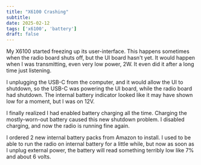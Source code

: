 ```yaml
---
title: "X6100 Crashing"
subtitle:
date: 2025-02-12
tags: ['x6100', 'battery']
draft: false
---
```


My X6100 started freezing up its user-interface.
This happens sometimes when the radio board shuts off,
but the UI board hasn't yet.
It would happen when I was transmitting,
even very low power, 2W.
It even did it after a long time just listening.

I unplugging the USB-C from the computer,
and it would allow the UI to shutdown,
so the USB-C was powering the UI board,
while the radio board had shutdown.
The internal battery indicator looked like it
may have shown low for a moment,
but I was on 12V.

I finally realized I had enabled battery charging all the time.
Charging the mostly-worn-out battery caused this new shutdown problem.
I disabled charging, and now the radio is running fine again.

I ordered 2 new internal battery packs
from Amazon to install.
I used to be able to run the radio
on internal battery for a little while,
but now as soon as I unplug external power,
the battery will read something terribly low like 7% and about 6 volts.

<!--more-->
